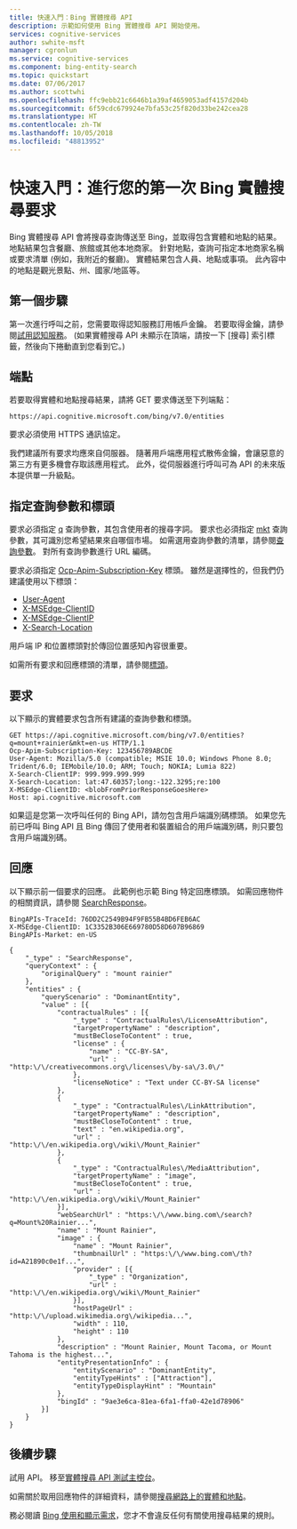 ```yaml
---
title: 快速入門：Bing 實體搜尋 API
description: 示範如何使用 Bing 實體搜尋 API 開始使用。
services: cognitive-services
author: swhite-msft
manager: cgronlun
ms.service: cognitive-services
ms.component: bing-entity-search
ms.topic: quickstart
ms.date: 07/06/2017
ms.author: scottwhi
ms.openlocfilehash: ffc9ebb21c6646b1a39af4659053adf4157d204b
ms.sourcegitcommit: 6f59cdc679924e7bfa53c25f820d33be242cea28
ms.translationtype: HT
ms.contentlocale: zh-TW
ms.lasthandoff: 10/05/2018
ms.locfileid: "48813952"
---
```

# <a name="quickstart-making-your-first-bing-entity-search-request"></a>快速入門：進行您的第一次 Bing 實體搜尋要求

Bing 實體搜尋 API 會將搜尋查詢傳送至 Bing，並取得包含實體和地點的結果。 地點結果包含餐廳、旅館或其他本地商家。 針對地點，查詢可指定本地商家名稱或要求清單 (例如，我附近的餐廳)。 實體結果包含人員、地點或事項。 此內容中的地點是觀光景點、州、國家/地區等。 

## <a name="first-steps"></a>第一個步驟

第一次進行呼叫之前，您需要取得認知服務訂用帳戶金鑰。 若要取得金鑰，請參閱[試用認知服務](https://azure.microsoft.com/try/cognitive-services/?api=bing-entities-search-api)。 (如果實體搜尋 API 未顯示在頂端，請按一下 [搜尋] 索引標籤，然後向下捲動直到您看到它。)

## <a name="the-endpoint"></a>端點

若要取得實體和地點搜尋結果，請將 GET 要求傳送至下列端點：  
  
```
https://api.cognitive.microsoft.com/bing/v7.0/entities
```

要求必須使用 HTTPS 通訊協定。

我們建議所有要求均應來自伺服器。 隨著用戶端應用程式散佈金鑰，會讓惡意的第三方有更多機會存取該應用程式。 此外，從伺服器進行呼叫可為 API 的未來版本提供單一升級點。

## <a name="specifying-query-parameters-and-headers"></a>指定查詢參數和標頭

要求必須指定 [q](https://docs.microsoft.com/rest/api/cognitiveservices/bing-entities-api-v7-reference#query) 查詢參數，其包含使用者的搜尋字詞。 要求也必須指定 [mkt](https://docs.microsoft.com/rest/api/cognitiveservices/bing-entities-api-v7-reference#mkt) 查詢參數，其可識別您希望結果來自哪個市場。 如需選用查詢參數的清單，請參閱[查詢參數](https://docs.microsoft.com/rest/api/cognitiveservices/bing-entities-api-v7-reference#query-parameters)。 對所有查詢參數進行 URL 編碼。  
  
要求必須指定 [Ocp-Apim-Subscription-Key](https://docs.microsoft.com/rest/api/cognitiveservices/bing-entities-api-v7-reference#subscriptionkey) 標頭。 雖然是選擇性的，但我們仍建議使用以下標頭：  
  
-   [User-Agent](https://docs.microsoft.com/rest/api/cognitiveservices/bing-entities-api-v7-reference#useragent)  
-   [X-MSEdge-ClientID](https://docs.microsoft.com/rest/api/cognitiveservices/bing-entities-api-v7-reference#clientid)  
-   [X-MSEdge-ClientIP](https://docs.microsoft.com/rest/api/cognitiveservices/bing-entities-api-v7-reference#clientip)  
-   [X-Search-Location](https://docs.microsoft.com/rest/api/cognitiveservices/bing-entities-api-v7-reference#location)  

用戶端 IP 和位置標頭對於傳回位置感知內容很重要。  

如需所有要求和回應標頭的清單，請參閱[標頭](https://docs.microsoft.com/rest/api/cognitiveservices/bing-entities-api-v7-reference#headers)。

## <a name="the-request"></a>要求

以下顯示的實體要求包含所有建議的查詢參數和標頭。 

```  
GET https://api.cognitive.microsoft.com/bing/v7.0/entities?q=mount+rainier&mkt=en-us HTTP/1.1  
Ocp-Apim-Subscription-Key: 123456789ABCDE  
User-Agent: Mozilla/5.0 (compatible; MSIE 10.0; Windows Phone 8.0; Trident/6.0; IEMobile/10.0; ARM; Touch; NOKIA; Lumia 822)  
X-Search-ClientIP: 999.999.999.999  
X-Search-Location: lat:47.60357;long:-122.3295;re:100  
X-MSEdge-ClientID: <blobFromPriorResponseGoesHere>  
Host: api.cognitive.microsoft.com  
```  

如果這是您第一次呼叫任何的 Bing API，請勿包含用戶端識別碼標頭。 如果您先前已呼叫 Bing API 且 Bing 傳回了使用者和裝置組合的用戶端識別碼，則只要包含用戶端識別碼。

## <a name="the-response"></a>回應

以下顯示前一個要求的回應。 此範例也示範 Bing 特定回應標頭。 如需回應物件的相關資訊，請參閱 [SearchResponse](https://docs.microsoft.com/rest/api/cognitiveservices/bing-entities-api-v7-reference#searchresponse)。

```
BingAPIs-TraceId: 76DD2C2549B94F9FB55B4BD6FEB6AC
X-MSEdge-ClientID: 1C3352B306E669780D58D607B96869
BingAPIs-Market: en-US

{
    "_type" : "SearchResponse",
    "queryContext" : {
        "originalQuery" : "mount rainier"
    },
    "entities" : {
        "queryScenario" : "DominantEntity",
        "value" : [{
            "contractualRules" : [{
                "_type" : "ContractualRules\/LicenseAttribution",
                "targetPropertyName" : "description",
                "mustBeCloseToContent" : true,
                "license" : {
                    "name" : "CC-BY-SA",
                    "url" : "http:\/\/creativecommons.org\/licenses\/by-sa\/3.0\/"
                },
                "licenseNotice" : "Text under CC-BY-SA license"
            },
            {
                "_type" : "ContractualRules\/LinkAttribution",
                "targetPropertyName" : "description",
                "mustBeCloseToContent" : true,
                "text" : "en.wikipedia.org",
                "url" : "http:\/\/en.wikipedia.org\/wiki\/Mount_Rainier"
            },
            {
                "_type" : "ContractualRules\/MediaAttribution",
                "targetPropertyName" : "image",
                "mustBeCloseToContent" : true,
                "url" : "http:\/\/en.wikipedia.org\/wiki\/Mount_Rainier"
            }],
            "webSearchUrl" : "https:\/\/www.bing.com\/search?q=Mount%20Rainier...",
            "name" : "Mount Rainier",
            "image" : {
                "name" : "Mount Rainier",
                "thumbnailUrl" : "https:\/\/www.bing.com\/th?id=A21890c0e1f...",
                "provider" : [{
                    "_type" : "Organization",
                    "url" : "http:\/\/en.wikipedia.org\/wiki\/Mount_Rainier"
                }],
                "hostPageUrl" : "http:\/\/upload.wikimedia.org\/wikipedia...",
                "width" : 110,
                "height" : 110
            },
            "description" : "Mount Rainier, Mount Tacoma, or Mount Tahoma is the highest...",
            "entityPresentationInfo" : {
                "entityScenario" : "DominantEntity",
                "entityTypeHints" : ["Attraction"],
                "entityTypeDisplayHint" : "Mountain"
            },
            "bingId" : "9ae3e6ca-81ea-6fa1-ffa0-42e1d78906"
        }]
    }
}
```



## <a name="next-steps"></a>後續步驟

試用 API。 移至[實體搜尋 API 測試主控台](https://dev.cognitive.microsoft.com/docs/services/7a3fb374be374859a823b79fd938cc65/)。 

如需關於取用回應物件的詳細資料，請參閱[搜尋網路上的實體和地點](./search-the-web.md)。

務必閱讀 [Bing 使用和顯示需求](./use-display-requirements.md)，您才不會違反任何有關使用搜尋結果的規則。
